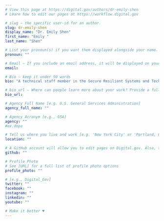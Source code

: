 ```yaml
---
# View this page at https://digital.gov/authors/dr-emily-shen
# Learn how to edit our pages at https://workflow.digital.gov

# slug — the specific user-id for an author.
slug: dr-emily-shen
display_name: "Dr. Emily Shen"
first_name: "Emily "
last_name: "Shen"

# List your pronoun(s) if you want them displayed alongside your name. If blank, we'll use just your name. Learn more http://mypronouns.org
pronoun: ""

# Email — If you include an email address, it will be displayed on your profile page
email: 

# Bio — keep it under 50 words
bio: "A technical staff member in the Secure Resilient Systems and Technology Group at MIT Lincoln Laboratory. Her primary research interests lie in cryptography. She currently leads projects designing and developing secure multi-party computation technology for privacy-preserving collaboration. She has also worked on cryptographically secure database search and access control."

# bio_url — Where can people learn more about your work? Provide a full URL [e.g. 'https://www.example.gov/']
bio_url: 

# Agency Full Name [e.g. U.S. General Services Administration]
agency_full_name: ""

# Agency Acronym [e.g., GSA]
agency: ""
#ex.dopa

# Tell us where you live and work [e.g. 'New York City' or 'Portland, OR']
location: ""

# A GitHub account will allow you to edit pages on Digital.gov. Also, the image used in your GitHub account can be used to populate your digital.gov profile photo. Learn more about getting a Github account at [URL]
github: ""

# Profile Photo
# See [URL] for a full list of profile photo options
profile_photo: ""

# [e.g., Digital_Gov]
twitter: ""
facebook: ""
instagram: ""
linkedin: ""
youtube: ""

# Make it better ♥
---
```

